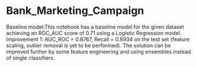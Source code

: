 # Bank_Marketing_Campaign
Baseline model:This notebook has a baseline model for the given dataset achieving an ROC_AUC score of 0.71 using a Logistic Regression model.
Improvement 1: AUC_ROC = 0.8767, Recall = 0.8934 on the test set (feature scaling, outlier removal is yet to be performed). The solution can be improved further by some feature engineering and using ensembles instead of single classifiers.
